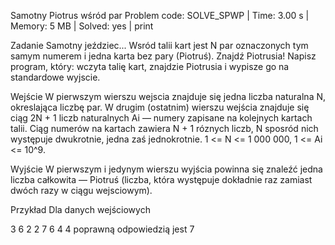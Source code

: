 Samotny Piotrus wśród par
Problem code: SOLVE_SPWP | Time: 3.00 s | Memory: 5 MB | Solved: yes | print

Zadanie
Samotny jeździec... Wsród talii kart jest N par oznaczonych tym samym numerem i jedna karta bez pary (Piotruś).
Znajdź Piotrusia!
Napisz program, który: wczyta talię kart, znajdzie Piotrusia i wypisze go na standardowe wyjscie.

Wejście
W pierwszym wierszu wejscia znajduje się jedna liczba naturalna N, okreslająca liczbę par. W drugim (ostatnim)
wierszu wejścia znajduje się ciąg 2N + 1 liczb naturalnych Ai — numery zapisane na kolejnych kartach talii.
Ciąg numerów na kartach zawiera N + 1 róznych liczb, N sposród nich występuje dwukrotnie, jedna zaś jednokrotnie.
1 <= N <= 1 000 000, 1 <= Ai <= 10^9.

Wyjście
W pierwszym i jedynym wierszu wyjścia powinna się znaleźć jedna liczba całkowita — Piotruś (liczba, która
występuje dokładnie raz zamiast dwóch razy w ciągu wejsciowym).

Przykład
Dla danych wejściowych

3
6 2 2 7 6 4 4
poprawną odpowiedzią jest
7

